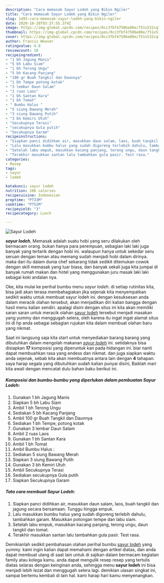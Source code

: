 ```yaml
---
description: "Cara memasak Sayur Lodeh yang Bikin Ngiler"
title: "Cara memasak Sayur Lodeh yang Bikin Ngiler"
slug: 1493-cara-memasak-sayur-lodeh-yang-bikin-ngiler
date: 2020-10-28T03:37:55.374Z
image: https://img-global.cpcdn.com/recipes/0cc3fbf47506e80e/751x532cq70/sayur-lodeh-foto-resep-utama.jpg
thumbnail: https://img-global.cpcdn.com/recipes/0cc3fbf47506e80e/751x532cq70/sayur-lodeh-foto-resep-utama.jpg
cover: https://img-global.cpcdn.com/recipes/0cc3fbf47506e80e/751x532cq70/sayur-lodeh-foto-resep-utama.jpg
author: Francis Weaver
ratingvalue: 4.8
reviewcount: 10
recipeingredient:
- "1 bh Jagung Manis"
- "5 bh Labu Siam"
- "1 bh Terong Ungu"
- "5 bh Kacang Panjang"
- "100 gr Buah Tangkil dan Daunnya"
- "1 bh Tempe potong kotak"
- "3 lembar Daun Salam"
- "2 ruas Laos"
- "1 bh Santan Kara"
- "1 bh Tomat"
- " Bumbu Halus "
- "5 siung Bawang Merah"
- "3 siung Bawang Putih"
- "3 bh Kemiri Utuh"
- "Secukupnya Terasi"
- "secukupnya Gula putih"
- "Secukupnya Garam"
recipeinstructions:
- "Siapkan panci didihkan air, masukkan daun salam, laos, buah tangkil dan jagung secara bersamaan. Tunggu hingga empuk."
- "Lalu masukkan bumbu halus yang sudah digoreng terlebih dahulu, tambahkan garam. Masukkan potongan tempe dan labu siam."
- "Setelah labu empuk, masukkan kacang panjang, terong ungu, daun tangkil dan tomat."
- "Terakhir masukkan santan lalu tambahkan gula pasir. Test rasa."
categories:
- Resep
tags:
- sayur
- lodeh

katakunci: sayur lodeh 
nutrition: 166 calories
recipecuisine: Indonesian
preptime: "PT33M"
cooktime: "PT52M"
recipeyield: "3"
recipecategory: Lunch

---
```



![Sayur Lodeh](https://img-global.cpcdn.com/recipes/0cc3fbf47506e80e/751x532cq70/sayur-lodeh-foto-resep-utama.jpg)

<b><i>sayur lodeh</i></b>, Memasak adalah suatu hobi yang seru dilakukan oleh bermacam orang. bukan hanya para perempuan, sebagian laki laki juga banyak yang tertarik dengan hobi ini. walaupun hanya untuk sekedar seru seruan dengan teman atau memang sudah menjadi hobi dalam dirinya. maka dari itu dalam dunia chef sekarang tidak sedikit ditemukan cowok dengan skill memasak yang luar biasa, dan banyak sekali juga kita jumpai di banyak rumah makan dan hotel yang menggunakan juru masak laki laki sebagai koki andalan nya.

Oke, kita mulai ke perihal bumbu menu <i>sayur lodeh</i>. di setiap rutinitas kita, bisa jadi akan terasa membahagiakan jika sejenak kita menyempatkan sedikit waktu untuk membuat sayur lodeh ini. dengan kesuksesan anda dalam meracik olahan tersebut, akan menjadikan diri kalian bangga dengan hasil menu kalian sendiri. apalagi disini dengan situs ini kita akan memiliki saran saran untuk meracik olahan <u>sayur lodeh</u> tersebut menjadi masakan yang yummy dan menggugah selera, oleh karena itu ingat ingat alamat situs ini di hp anda sebagai sebagian rujukan kita dalam membuat olahan baru yang nikmat.




Saat ini langsung saja kita start untuk menyediakan barang barang yang dibutuhkan dalam mengolah makanan <u><i>sayur lodeh</i></u> ini. setidaknya bisa disiapkan <b>17</b> komposisi yang diperuntuk kan pada hidangan ini. biar nanti dapat membuahkan rasa yang endess dan nikmat. dan juga siapkan waktu anda sejenak, sebab kita akan membuatnya antara lain dengan <b>4</b> tahapan. saya harap segala yang dibutuhkan sudah kalian punyai disini, Baiklah mari kita awali dengan mencatat dulu bahan baku berikut ini.

<!--inarticleads1-->

##### Komposisi dan bumbu-bumbu yang diperlukan dalam pembuatan Sayur Lodeh:

1. Gunakan 1 bh Jagung Manis
1. Siapkan 5 bh Labu Siam
1. Ambil 1 bh Terong Ungu
1. Sediakan 5 bh Kacang Panjang
1. Ambil 100 gr Buah Tangkil dan Daunnya
1. Sediakan 1 bh Tempe, potong kotak
1. Gunakan 3 lembar Daun Salam
1. Ambil 2 ruas Laos
1. Gunakan 1 bh Santan Kara
1. Ambil 1 bh Tomat
1. Ambil  Bumbu Halus :
1. Sediakan 5 siung Bawang Merah
1. Siapkan 3 siung Bawang Putih
1. Gunakan 3 bh Kemiri Utuh
1. Ambil Secukupnya Terasi
1. Sediakan secukupnya Gula putih
1. Siapkan Secukupnya Garam




<!--inarticleads2-->

##### Tata cara membuat Sayur Lodeh:

1. Siapkan panci didihkan air, masukkan daun salam, laos, buah tangkil dan jagung secara bersamaan. Tunggu hingga empuk.
1. Lalu masukkan bumbu halus yang sudah digoreng terlebih dahulu, tambahkan garam. Masukkan potongan tempe dan labu siam.
1. Setelah labu empuk, masukkan kacang panjang, terong ungu, daun tangkil dan tomat.
1. Terakhir masukkan santan lalu tambahkan gula pasir. Test rasa.




Demikianlah sedikit pembahasan olahan perihal bumbu <u>sayur lodeh</u> yang yummy. kami ingin kalian dapat memahami dengan artikel diatas, dan anda dapat membuat ulang di saat lain untuk di sajikan dalam bermacam kegiatan family atau kolega kamu. anda dapat mengulik resep resep yang tertulis diatas selaras dengan keinginan anda, sehingga menu <b>sayur lodeh</b> ini bisa menjadi lebih lezat dan menggugah selera lagi. demikian ulasan singkat ini, sampai bertemu kembali di lain hal. kami harap hari kamu menyenangkan.
